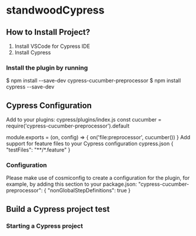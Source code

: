 # standwoodCypress

## How to Install Project? 
1. Install VSCode for Cypress IDE
2. Install Cypress

### Install the plugin by running
$ npm install --save-dev cypress-cucumber-preprocessor
$ npm install cypress --save-dev
  
## Cypress Configuration
Add to your plugins:
cypress/plugins/index.js
const cucumber = require('cypress-cucumber-preprocessor').default

module.exports = (on, config) => {
  on('file:preprocessor', cucumber())
}
Add support for feature files to your Cypress configuration
cypress.json
{
  "testFiles": "**/*.feature"
}

### Configuration
Please make use of cosmiconfig to create a configuration for the plugin, for example, by adding this section to your package.json:
"cypress-cucumber-preprocessor": {
  "nonGlobalStepDefinitions": true
}

## Build a Cypress project test
### Starting a Cypress project


